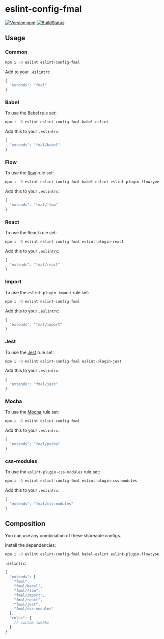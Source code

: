 # eslint-config-fmal

[![Version npm](http://img.shields.io/npm/v/eslint-config-fmal.svg?style=flat-square)](http://browsenpm.org/package/eslint-config-fmal)
[![BuildStatus](http://img.shields.io/travis/fmal/eslint-config-fmal/master.svg?style=flat-square)](https://travis-ci.org/fmal/eslint-config-fmal)

## Usage

### Common

```sh
npm i -D eslint eslint-config-fmal
```

Add to your `.eslintrc`

```js
{
  "extends": "fmal"
}
```

### Babel

To use the Babel rule set:

```sh
npm i -D eslint eslint-config-fmal babel-eslint
```

Add this to your `.eslintrc`:

```js
{
  "extends": "fmal/babel"
}
```

### Flow

To use the [flow](https://flowtype.org) rule set:

```sh
npm i -D eslint eslint-config-fmal babel-eslint eslint-plugin-flowtype eslint-plugin-flowtype-errors
```

Add this to your `.eslintrc`:

```js
{
  "extends": "fmal/flow"
}
```

### React

To use the React rule set:

```sh
npm i -D eslint eslint-config-fmal eslint-plugin-react
```

Add this to your `.eslintrc`:

```js
{
  "extends": "fmal/react"
}
```

### Import

To use the `eslint-plugin-import` rule set:

```sh
npm i -D eslint eslint-config-fmal
```

Add this to your `.eslintrc`:

```js
{
  "extends": "fmal/import"
}
```

### Jest

To use the [Jest](http://facebook.github.io/jest/) rule set:

```sh
npm i -D eslint eslint-config-fmal eslint-plugin-jest
```

Add this to your `.eslintrc`:

```js
{
  "extends": "fmal/jest"
}
```

### Mocha

To use the [Mocha](https://mochajs.org/) rule set:

```sh
npm i -D eslint eslint-config-fmal
```

Add this to your `.eslintrc`:

```js
{
  "extends": "fmal/mocha"
}
```

### css-modules

To use the `eslint-plugin-css-modules` rule set:

```sh
npm i -D eslint eslint-config-fmal eslint-plugin-css-modules
```

Add this to your `.eslintrc`:

```js
{
  "extends": "fmal/css-modules"
}
```

## Composition

You can use any combination of these shareable configs.

Install the dependencies:

```sh
npm i -D eslint eslint-config-fmal babel-eslint eslint-plugin-flowtype eslint-plugin-flowtype-errors eslint-plugin-react eslint-plugin-jest eslint-plugin-css-modules
```

`.eslintrc`:

```js
{
  "extends": [
    "fmal",
    "fmal/babel",
    "fmal/flow",
    "fmal/import",
    "fmal/react",
    "fmal/jest",
    "fmal/css-modules"
  ],
  "rules": {
    // custom tweaks
  }
}
```
